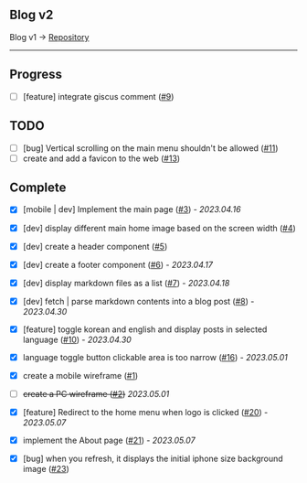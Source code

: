 ## Blog v2

Blog v1 → [Repository](https://github.com/rolemadelen/blog)

---

## Progress

- [ ] [feature] integrate giscus comment ([#9][i9])

## TODO

- [ ] [bug] Vertical scrolling on the main menu shouldn't be allowed ([#11][i11])
- [ ] create and add a favicon to the web ([#13][i13])

## Complete

- [x] [mobile | dev] Implement the main page ([#3][i3]) - _2023.04.16_
- [x] [dev] display different main home image based on the screen width ([#4][i4])
- [x] [dev] create a header component ([#5][i5])
- [x] [dev] create a footer component ([#6][i6]) - _2023.04.17_
- [x] [dev] display markdown files as a list ([#7][i7]) - _2023.04.18_
- [x] [dev] fetch | parse markdown contents into a blog post ([#8][i8]) - _2023.04.30_
- [x] [feature] toggle korean and english and display posts in selected language ([#10][i10]) - _2023.04.30_
- [x] language toggle button clickable area is too narrow ([#16][i16]) - _2023.05.01_
- [x] create a mobile wireframe ([#1][i1])
- [ ] ~~create a PC wireframe ([#2][i2])~~ _2023.05.01_
- [x] [feature] Redirect to the home menu when logo is clicked ([#20][i20]) - _2023.05.07_
- [x] implement the About page ([#21][i21]) - _2023.05.07_
- [x] [bug] when you refresh, it displays the initial iphone size background image ([#23][i23])


[i1]: https://github.com/rolemadelen/blogv2/issues/1
[i2]: https://github.com/rolemadelen/blogv2/issues/2
[i3]: https://github.com/rolemadelen/blogv2/issues/3
[i4]: https://github.com/rolemadelen/blogv2/issues/4
[i5]: https://github.com/rolemadelen/blogv2/issues/5
[i6]: https://github.com/rolemadelen/blogv2/issues/6
[i7]: https://github.com/rolemadelen/blogv2/issues/7
[i8]: https://github.com/rolemadelen/blogv2/issues/8
[i9]: https://github.com/rolemadelen/blogv2/issues/9
[i10]: https://github.com/rolemadelen/blogv2/issues/10
[i11]: https://github.com/rolemadelen/blogv2/issues/11
[i13]: https://github.com/rolemadelen/blogv2/issues/13
[i16]: https://github.com/rolemadelen/blogv2/issues/16
[i20]: https://github.com/rolemadelen/blogv2/issues/20
[i21]: https://github.com/rolemadelen/blogv2/issues/21
[i23]: https://github.com/rolemadelen/blogv2/issues/23
